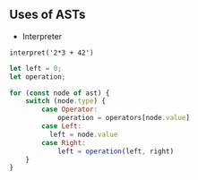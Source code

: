 ## Uses of ASTs

- Interpreter

`interpret('2*3 + 42')`

```javascript
let left = 0;
let operation;

for (const node of ast) {
    switch (node.type) {
        case Operator:
            operation = operators[node.value]
        case Left:
          left = node.value 
        case Right:
            left = operation(left, right)
    }
}
```



